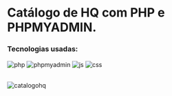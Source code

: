 # Catálogo de HQ com PHP e PHPMYADMIN.

### Tecnologias usadas:

<div style="display: inline_block">
  <img align="center" alt="php" src="https://img.shields.io/badge/PHP-5B68A5?style=for-the-badge&logo=php&logoColor=white" />
  <img align="center" alt="phpmyadmin" src="https://img.shields.io/badge/phpmyadmin-666699?style=for-the-badge&logo=phpmyadmin&logoColor=white" />
  <img align="center" alt="js" src="https://img.shields.io/badge/Bootstrap-7952b3?style=for-the-badge&logo=Bootstrap&logoColor=white" />
  <img align="center" alt="css" src="https://img.shields.io/badge/CSS3-1572B6?style=for-the-badge&logo=css3&logoColor=white" />
</div>
<br>


![catalogohq](https://user-images.githubusercontent.com/99847209/166161069-7cebec66-a132-4948-8ff8-ad22da1bb618.png)
